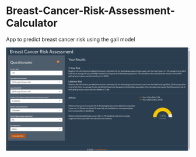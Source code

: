 # Breast-Cancer-Risk-Assessment-Calculator
App to predict breast cancer risk using the gail model

![Screenshot](BCRA_Screenshot.png)
